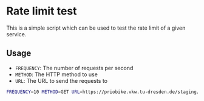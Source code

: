 # Rate limit test

This is a simple script which can be used to test the rate limit of a given service.

## Usage

- `FREQUENCY`: The number of requests per second
- `METHOD`: The HTTP method to use
- `URL`: The URL to send the requests to

```bash
FREQUENCY=10 METHOD=GET URL=https://priobike.vkw.tu-dresden.de/staging/load-service/static/load_response.json python3 fire_requests.py
```
